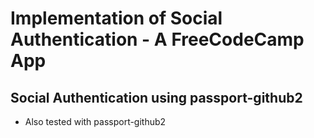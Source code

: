 # Implementation of Social Authentication - A FreeCodeCamp App

## Social Authentication using passport-github2

- Also tested with passport-github2
